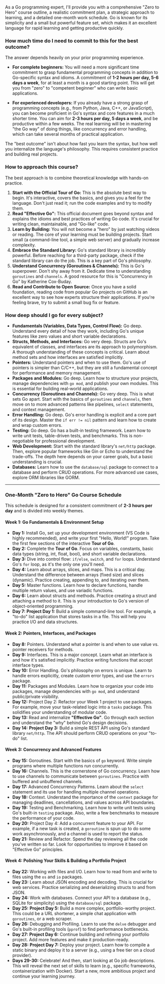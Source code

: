 As a Go programming expert, I'll provide you with a comprehensive "Zero to Hero" course outline, a realistic commitment plan, a strategic approach to learning, and a detailed one-month work schedule. Go is known for its simplicity and a small but powerful feature set, which makes it an excellent language for rapid learning and getting productive quickly.

### How much time do I need to commit to this for the best outcome?

The answer depends heavily on your prior programming experience.

* **For complete beginners:** You will need a more significant time commitment to grasp fundamental programming concepts in addition to Go-specific syntax and idioms. A commitment of **1-2 hours per day, 5-6 days a week**, for at least a month is a good starting point. This will get you from "zero" to "competent beginner" who can write basic applications.

* **For experienced developers:** If you already have a strong grasp of programming concepts (e.g., from Python, Java, C++, or JavaScript), you can become proficient in Go's syntax and core features in a much shorter time. You can aim for **2-3 hours per day, 5 days a week**, and be productive within a few weeks. The real learning will be in mastering "the Go way" of doing things, like concurrency and error handling, which can take several months of practical application.

The "best outcome" isn't about how fast you learn the syntax, but how well you internalize the language's philosophy. This requires consistent practice and building real projects.

### How to approach this course?

The best approach is to combine theoretical knowledge with hands-on practice.

1.  **Start with the Official Tour of Go:** This is the absolute best way to begin. It's interactive, covers the basics, and gives you a feel for the language. Don't just read it; run the code examples and try to modify them.
2.  **Read "Effective Go":** This official document goes beyond syntax and explains the idioms and best practices of writing Go code. It's crucial for writing clean, maintainable, and "Go-like" code.
3.  **Learn by Building:** You will not become a "hero" by just watching videos or reading. The core of your learning must be building projects. Start small (a command-line tool, a simple web server) and gradually increase complexity.
4.  **Embrace the Standard Library:** Go's standard library is incredibly powerful. Before reaching for a third-party package, check if the standard library can do the job. This is a key part of Go's philosophy.
5.  **Understand Concurrency (Goroutines & Channels):** This is Go's superpower. Don't shy away from it. Dedicate time to understanding `goroutines` and `channels`. A good resource for this is "Concurrency in Go" by Katherine Cox-Buday.
6.  **Read and Contribute to Open Source:** Once you have a solid foundation, reading code from popular Go projects on GitHub is an excellent way to see how experts structure their applications. If you're feeling brave, try to submit a small bug fix or feature.

### How deep should I go for every subject?

* **Fundamentals (Variables, Data Types, Control Flow):** Go deep. Understand every detail of how they work, including Go's unique features like zero values and short variable declarations.
* **Structs, Methods, and Interfaces:** Go very deep. Structs are Go's equivalent of classes, and interfaces are its approach to polymorphism. A thorough understanding of these concepts is critical. Learn about method sets and how interfaces are satisfied implicitly.
* **Pointers:** Understand pointers and when to use them. Go's use of pointers is simpler than C/C++, but they are still a fundamental concept for performance and memory management.
* **Packages and Modules:** Go deep. Learn how to structure your projects, manage dependencies with `go mod`, and publish your own modules. This is essential for building real-world applications.
* **Concurrency (Goroutines and Channels):** Go very deep. This is what sets Go apart. Start with the basics of `goroutines` and `channels`, then move on to more advanced patterns like pipelines, `select` statements, and context management.
* **Error Handling:** Go deep. Go's error handling is explicit and a core part of its design. Master the `if err != nil` pattern and learn how to create and wrap custom errors.
* **Testing:** Go deep. Go has a built-in testing framework. Learn how to write unit tests, table-driven tests, and benchmarks. This is non-negotiable for professional development.
* **Web Development:** Start with the standard library's `net/http` package. Then, explore popular frameworks like Gin or Echo to understand the trade-offs. The depth here depends on your career goals, but a basic understanding is crucial.
* **Databases:** Learn how to use the `database/sql` package to connect to a database and perform CRUD operations. For more advanced use cases, explore ORM libraries like GORM.

---

### One-Month "Zero to Hero" Go Course Schedule

This schedule is designed for a consistent commitment of **2-3 hours per day** and is divided into weekly themes.

#### Week 1: Go Fundamentals & Environment Setup

* **Day 1:** Install Go, set up your development environment (VS Code is highly recommended), and write your first "Hello, World!" program. Take the first few sections of the interactive **Tour of Go**.
* **Day 2:** Complete the **Tour of Go**. Focus on variables, constants, basic data types (string, int, float, bool), and short variable declarations.
* **Day 3:** Dive into control flow: `if/else`, `switch`, and `for` loops. Understand Go's `for` loop, as it's the only one you'll need.
* **Day 4:** Learn about arrays, slices, and maps. This is a critical day. Understand the difference between arrays (fixed size) and slices (dynamic). Practice creating, appending to, and iterating over them.
* **Day 5:** Master functions. Learn how to declare functions, handle multiple return values, and use variadic functions.
* **Day 6:** Learn about structs and methods. Practice creating a struct and attaching a method to it. This is your introduction to Go's version of object-oriented programming.
* **Day 7:** **Project Day 1:** Build a simple command-line tool. For example, a "to-do" list application that stores tasks in a file. This will help you practice I/O and data structures.

#### Week 2: Pointers, Interfaces, and Packages

* **Day 8:** Pointers. Understand what a pointer is and when to use value vs. pointer receivers for methods.
* **Day 9:** Interfaces. This is a major concept. Learn what an interface is and how it's satisfied implicitly. Practice writing functions that accept interface types.
* **Day 10:** Error Handling. Go's philosophy on errors is unique. Learn to handle errors explicitly, create custom error types, and use the `errors` package.
* **Day 11:** Packages and Modules. Learn how to organize your code into packages, manage dependencies with `go mod`, and understand public/private visibility.
* **Day 12:** Project Day 2: Refactor your Week 1 project to use packages. For example, move your task-related logic into a `tasks` package. This solidifies your understanding of modular code.
* **Day 13:** Read and internalize **"Effective Go"**. Go through each section and understand the "why" behind Go's design decisions.
* **Day 14:** **Project Day 3:** Build a simple REST API using Go's standard library `net/http`. The API should perform CRUD operations on your "to-do" list.

#### Week 3: Concurrency and Advanced Features

* **Day 15:** Goroutines. Start with the basics of `go` keyword. Write simple programs where multiple functions run concurrently.
* **Day 16:** Channels. This is the cornerstone of Go concurrency. Learn how to use channels to communicate between `goroutines`. Practice with buffered and unbuffered channels.
* **Day 17:** Advanced Concurrency Patterns. Learn about the `select` statement and its use for handling multiple channel operations.
* **Day 18:** Context. Understand the importance of the `context` package for managing deadlines, cancellations, and values across API boundaries.
* **Day 19:** Testing and Benchmarking. Learn how to write unit tests using Go's built-in `testing` package. Also, write a few benchmarks to measure the performance of your code.
* **Day 20:** Project Day 4: Add a concurrent feature to your API. For example, if a new task is created, a `goroutine` is spun up to do some work asynchronously, and a channel is used to report the status.
* **Day 21:** Review and Refactor. Spend the day reviewing all the code you've written so far. Look for opportunities to improve it based on "Effective Go" principles.

#### Week 4: Polishing Your Skills & Building a Portfolio Project

* **Day 22:** Working with files and I/O. Learn how to read from and write to files using the `os` and `io` packages.
* **Day 23:** Learn about JSON encoding and decoding. This is crucial for web services. Practice serializing and deserializing structs to and from JSON.
* **Day 24:** Work with databases. Connect your API to a database (e.g., SQLite for simplicity) using the `database/sql` package.
* **Day 25:** **Project Day 5:** Build a more complex, portfolio-worthy project. This could be a URL shortener, a simple chat application with `goroutines`, or a web scraper.
* **Day 26:** Debugging and Profiling. Learn to use the `delve` debugger and Go's built-in profiling tools (`pprof`) to find performance bottlenecks.
* **Day 27:** **Project Day 6:** Continue building and refining your portfolio project. Add more features and make it production-ready.
* **Day 28:** **Project Day 7:** Deploy your project. Learn how to compile a static binary and deploy it to a server (e.g., using a free tier on a cloud provider).
* **Days 29-30:** Celebrate! And then, start looking at Go job descriptions. This will reveal the next set of skills to learn (e.g., specific frameworks, containerization with Docker). Start a new, more ambitious project and continue your learning journey.
